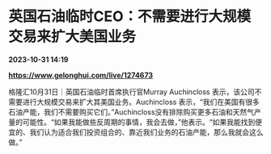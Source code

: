 # 英国石油临时CEO：不需要进行大规模交易来扩大美国业务

**2023-10-31 14:19**

**https://www.gelonghui.com/live/1274673**

格隆汇10月31日｜英国石油临时首席执行官Murray Auchincloss 表示，该公司不需要进行大规模交易来扩大其美国业务。Auchincloss 表示，“我们在美国有很多石油产能，我们不需要购买它们。”Auchincloss没有排除购买更多石油和天然气产量的可能性。“如果我能做些反周期的事情，我会去做，”他表示。“如果我能找到便宜的、我们认为适合我们投资组合的、靠近我们业务的石油产能，那么我就会这么做。”